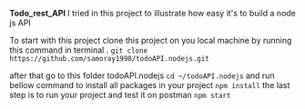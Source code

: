 **Todo_rest_API**
I tried in this project to illustrate how easy it's to build a node js API

To start with this project clone this project on you local machine by running this command in terminal .
```git clone https://github.com/samoray1998/todoAPI.nodejs.git ```

after that go to this folder todoAPI.nodejs
```cd ~/todoAPI.nodejs```
and run bellow command to install all packages in your project 
```npm install```
the last step is to run your project and test it on postman
```npm start```






